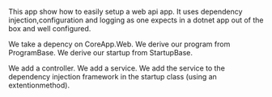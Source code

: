 ﻿This app show how to easily setup a web api app.
It uses dependency injection,configuration and logging as one expects in a dotnet app out of the box and well configured.

We take a depency on CoreApp.Web.
We derive our program from ProgramBase.
We derive our startup from StartupBase.

We add a controller.
We add a service.
We add the service to the dependency injection framework in the startup class (using an extentionmethod).